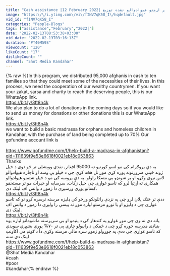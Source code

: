 ```yaml
---
title: "Cash assistance |12 February 2022| پر اړمنو هیوادوالو نقده توزېع"
image: "https:\/\/i.ytimg.com\/vi\/fINV7qK58_I\/hqdefault.jpg"
vid_id: "fINV7qK58_I"
categories: "People-Blogs"
tags: ["assistance","February","2022|"]
date: "2022-02-13T08:53:38+03:00"
vid_date: "2022-02-13T03:16:13Z"
duration: "PT40M59S"
viewcount: "120"
likeCount: "17"
dislikeCount: ""
channel: "Shot Media Kandahar"
---
```

{% raw %}In this program, we distributed 95,000 afghanis in cash to ten families so that they could meet some of the necessities of their lives. In this process, we need the cooperation of our wealthy countrymen. If you want your zakat, sarsa and charity to reach the deserving people, this is our WhatsApp link.<br /><a rel="nofollow" target="blank" href="https://bit.ly/3ft8n4k">https://bit.ly/3ft8n4k</a><br />We also plan to do a lot of donations in the coming days so if you would like to send us money for donations or other donations this is our WhatsApp link.<br /><a rel="nofollow" target="blank" href="https://bit.ly/3ft8n4k">https://bit.ly/3ft8n4k</a><br />we want to build a basic madrassa for orphans and homeless children in Kandahar, with the purchase of land being completed up to 70% Our gofundme account link is <br /><br /><a rel="nofollow" target="blank" href="https://www.gofundme.com/f/help-build-a-madrasa-in-afghanistan?qid=111639f9e53e6618f0021eb18c053863">https://www.gofundme.com/f/help-build-a-madrasa-in-afghanistan?qid=111639f9e53e6618f0021eb18c053863</a><br />Thanks<br /> په دې پروګرام کی مو لسو کورنیو ته 95000 افغانۍ نقدي ووېشلې تر څو دوی د خپل ژوند ځيني ضرورتونه پوره کړي موږ تل هڅه کړې چی د خپلو بې وسه او ناچاره هیوادوالو لاس نیوی وکړو او پر شونډو ېې مسکا راولو. په دې پروسه کی مو د خپلو شتمنو هیوادوالو همکاری ته اړتیا لرو که تاسو غواړی چی خپل زکات، سرسایه او خیرات مو تر مستحقو کسانو پوري ورسیږی دا زموږ د واتس اف لینک دی. <br /><a rel="nofollow" target="blank" href="https://bit.ly/3ft8n4k">https://bit.ly/3ft8n4k</a><br />ددې تر څنګ پلان لرو چی په نزدې راتلونکو ورځو کي ډلیزه مرسته ترسره کړو نو که تاسو غواړی چی د ډلیزو او یا نورو مرستو لپاره موږ ته پيسې را ولېږی دا زموږ د واتس اف لینک دی.<br /><a rel="nofollow" target="blank" href="https://bit.ly/3ft8n4k">https://bit.ly/3ft8n4k</a><br />پاته دي نه وی چی موږ غواړو په کندهار کي د یتیمو او بې سرپرسته ماشومانو لپاره یوه بنیادی مدرسه جوړه کړو چی د ځمکي د رانیولو چاري ېې تر ۷۰% پوري بشپړي سويدي که تاسو غواړی چی ددې په جوړولو زموږ سره مالي مرسته وکړی دا د ګونډ می اکاونټ لینک دی.مننه<br /><a rel="nofollow" target="blank" href="https://www.gofundme.com/f/help-build-a-madrasa-in-afghanistan?qid=111639f9e53e6618f0021eb18c053863">https://www.gofundme.com/f/help-build-a-madrasa-in-afghanistan?qid=111639f9e53e6618f0021eb18c053863</a><br />@Shot Media Kandahar <br />#cash<br />#poor<br />#kandahar{% endraw %}
